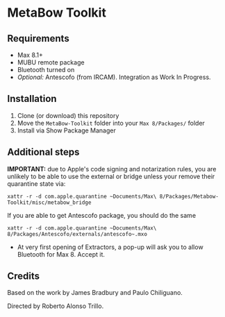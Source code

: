 # MetaBow Toolkit

## Requirements
- Max 8.1+
- MUBU remote package
- Bluetooth turned on
- *Optional:* Antescofo (from IRCAM). Integration as Work In Progress.

## Installation
1. Clone (or download) this repository
2. Move the `MetaBow-Toolkit` folder into your `Max 8/Packages/` folder
3. Install via Show Package Manager

## Additional steps
**IMPORTANT:** due to Apple's code signing and notarization rules, you are unlikely to be able to use the external or bridge unless your remove their quarantine state via:

```
xattr -r -d com.apple.quarantine ~Documents/Max\ 8/Packages/Metabow-Toolkit/misc/metabow_bridge
```

If you are able to get Antescofo package, you should do the same
```
xattr -r -d com.apple.quarantine ~Documents/Max\ 8/Packages/Antescofo/externals/antescofo~.mxo
```

- At very first opening of Extractors, a pop-up will ask you to allow Bluetooth for Max 8. Accept it.

## Credits
Based on the work by James Bradbury and Paulo Chiliguano.

Directed by Roberto Alonso Trillo.
